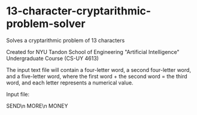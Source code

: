 # 13-character-cryptarithmic-problem-solver
Solves a cryptarithmic problem of 13 characters

Created for NYU Tandon School of Engineering "Artificial Intelligence" Undergraduate Course (CS-UY 4613)

The input text file will contain a four-letter word, a second four-letter word, and a five-letter word, where the first word + the second word = the third word, and each letter represents a numerical value.

Input file:

SEND\n
MORE\n
MONEY

